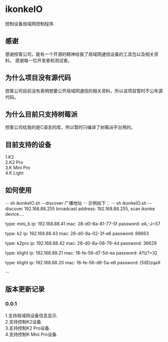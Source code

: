 # ikonkeIO
控制设备局域网控制程序.   
   
## 感谢   
感谢控客公司，能有一个开源的精神给我了局域网通信设备的工具包以及相关资料。
感谢每一位开发者和测试者。

## 为什么项目没有源代码   
控客公司目前没有表明想要公开局域网通信的相关资料，所以该项目暂时不公布源代码。

## 为什么目前只支持树莓派   
控客公司给我的是C语言的库，所以暂时只编译了树莓派平台用的。

## 目前支持的设备   
1.K2   
2.K2 Pro   
3.K Mini Pro   
4.K Light   

## 如何使用   
···
sh ikonkeIO.sh --discover 广播地址
···
示例如下：
···
sh ikonkeIO.sh --discover 192.168.88.255
broadcast address: 192.168.88.255, scan ikonke device.... 

type: mini_b
ip: 192.168.88.41
mac: 28-d0-8a-81-77-5f
password: eA,-J=57

type: k2
ip: 192.168.88.43
mac: 28-d0-8a-02-3f-e6
password: 88663

type: k2pro
ip: 192.168.88.42
mac: 28-d0-8a-08-79-4d
password: 36629

type: klight
ip: 192.168.88.21
mac: 18-fe-56-d7-5d-ea
password: A?lz?=]G

type: klight
ip: 192.168.88.20
mac: 18-fe-56-d8-5a-e6
password: [58DzqaX

···

## 版本更新记录
### 0.0.1
1.支持局域网设备信息显示.   
2.支持控制K2设备.   
3.支持控制K2 Pro设备.   
4.支持控制K Mini Pro设备.   

